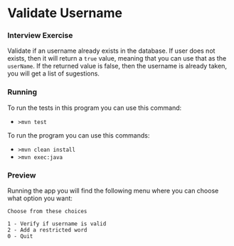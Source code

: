 # Validate Username

### Interview Exercise

Validate if an username already exists in the database. If user does not exists, then it will return a `true` value, meaning that you can
use that as the `userName`. If the returned value is false, then the username is already taken, you will get a list of sugestions.


### Running
To run the tests in this program you can use this command:
 - `>mvn test`
 
 
To run the program you can use this commands:
 - `>mvn clean install`
 - `>mvn exec:java`


### Preview

 Running the app you will find the following menu where you can choose what option you want:
 
```
Choose from these choices

1 - Verify if username is valid
2 - Add a restricted word
0 - Quit
```